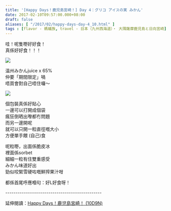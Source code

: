 ```yaml
---
title: '[Happy Days！鹿児島宮崎！] Day 4：グリコ アイスの実 みかん'
date: 2017-02-10T09:57:00.000+08:00
draft: false
aliases: [ "/2017/02/happy-days-day-4_10.html" ]
tags : [flavor - 螞蟻族, travel - 日本（九州西海道）・ 大隅薩摩鹿児島と日向宮崎]
---
```


哇！呢隻嘢好好食！  
真係好好食！！！  

[![](https://c1.staticflickr.com/1/771/31941309024_197486bbc0_z.jpg)](https://c1.staticflickr.com/1/771/31941309024_197486bbc0_z.jpg)

温州みかんjuice x 65%  
仲要「期間限定」喎  
唔買會對自己唔住囉～  

[![](https://c1.staticflickr.com/1/504/32404305750_7be6b02255_z.jpg)](https://c1.staticflickr.com/1/504/32404305750_7be6b02255_z.jpg)

個包裝真係好貼心  
一邊可以打開成個袋  
瘋狂倒晒出嚟都冇問題  
而另一邊開呢  
就可以只開一粒直徑嘅大小  
方便單手餵 (自己)食  
  
呢粒嘢，出面係脆皮冰  
裡面係sorbet  
細細一粒有住雙重感受  
みかん味道好出  
勁似咬緊雪硬咗嘅鮮搾果汁咁  
  
都係首尾呼應嗰句：好L好食呀！  
  
\-----------------------------------------------  
  
延伸閱讀：[Happy Days！鹿児島宮崎！ (10D9N)](http://www.hidie.net/2017/06/happy-days10d9n.html)